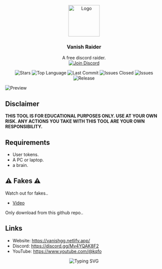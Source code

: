 <p align="center">
  <a href="https://github.com/vanishgg/vanishraider">
    <img src="https://i.ibb.co/zxZ4zcR/logo.png" alt="Logo" width="100" height="100">
  </a>
</p>
<h3 align="center">Vanish Raider</h3>
<p align="center">
  A free discord raider.
  <br/>
  <a href="https://discord.gg/invite/Mv4YQAK8F2" target="_blank">
    <img src="https://img.shields.io/badge/Discord-%237289DA.svg?style=flat&logo=discord&logoColor=white&color=8c52ff" alt="Join Discord">
  </a>
</p>




<p align="center">
  <img src="https://img.shields.io/github/stars/vanishgg/vanishraider?style=flat&color=8c52ff" alt="Stars">
  <img src="https://img.shields.io/github/languages/top/vanishgg/vanishraider?color=8c52ff" alt="Top Language">
  <img src="https://img.shields.io/github/last-commit/vanishgg/vanishraider?color=8c52ff" alt="Last Commit">
  <img src="https://img.shields.io/github/issues-closed/vanishgg/vanishraider?color=8c52ff" alt="Issues Closed">
  <img src="https://img.shields.io/github/issues/vanishgg/vanishraider?color=8c52ff" alt="Issues">
  <img src="https://img.shields.io/github/v/release/vanishgg/vanishraider?color=8c52ff" alt="Release">
</p>
<p><img src="https://i.ibb.co/kB5W90n/igg.jpg" alt="Preview"></p>

<h2>Disclaimer</h2>
<p><strong>THIS TOOL IS FOR EDUCATIONAL PURPOSES ONLY. USE AT YOUR OWN RISK. ANY ACTIONS YOU TAKE WITH THIS TOOL ARE YOUR OWN RESPONSIBILITY.</strong></p>

<h2>Requirements</h2>
<ul>
  <li>User tokens.</li>
  <li>A PC or laptop.</li>
  <li>a brain.</li>
</ul>


<h2>⚠️ Fakes ⚠️</h2>
<p>Watch out for fakes..</p>
<ul>
  <li><a href="https://www.youtube.com/watch?v=9G1HE339AHE">Video</a></li>
</ul>
<p>Only download from this github repo..</p>

<h2>Links</h2>
<ul>
  <li>Website: <a href="https://vanishgg.netlify.app/">https://vanishgg.netlify.app/</a></li>
  <li>Discord: <a href="https://discord.gg/Mv4YQAK8F2">https://discord.gg/Mv4YQAK8F2</a></li>
  <li>YouTube: <a href="https://www.youtube.com/@kqfo">https://www.youtube.com/@kqfo</a></li>
</ul>

<p align="center">
  <img src="https://readme-typing-svg.demolab.com?font=Fira+Code&weight=600&pause=1000&color=7B00FF&center=true&vCenter=true&width=380&lines=Vanish+raider;Raiding+made+simple;made+by+virtual" alt="Typing SVG">
</p>
